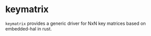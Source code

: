 # keymatrix
`keymatrix` provides a generic driver for NxN key matrices based on embedded-hal in rust.
